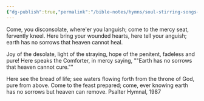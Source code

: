 ```yaml
---
{"dg-publish":true,"permalink":"/bible-notes/hymns/soul-stirring-songs-and-hymns/come-ye-disconsolate/","title":"Come, Ye Disconsolate","created":"","updated":""}
---
```



Come, you disconsolate, where'er you languish;
come to the mercy seat, fervently kneel.
Here bring your wounded hearts, here tell your anguish;
earth has no sorrows that heaven cannot heal.

Joy of the desolate, light of the straying,
hope of the penitent, fadeless and pure!
Here speaks the Comforter, in mercy saying,
""Earth has no sorrows that heaven cannot cure.""

Here see the bread of life; see waters flowing
forth from the throne of God, pure from above.
Come to the feast prepared; come, ever knowing
earth has no sorrows but heaven can remove.
Psalter Hymnal, 1987
